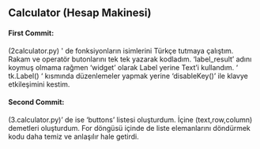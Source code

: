 ##  Calculator (Hesap Makinesi)

#### **First Commit**:
(2calculator.py) ' de fonksiyonların isimlerini Türkçe tutmaya çalıştım. Rakam ve operatör butonlarını tek tek yazarak kodladım. ‘label_result’ adını koymuş olmama rağmen ‘widget’ olarak Label yerine Text’i kullandım.  ‘ tk.Label() ‘ kısmında düzenlemeler yapmak yerine ‘disableKey()’ ile klavye etkileşimini kestim.
 
#### **Second Commit**:
(3.calculator.py)’ de ise ‘buttons’ listesi oluşturdum. İçine (text,row,column) demetleri oluşturdum. For döngüsü içinde de liste elemanlarını döndürmek kodu daha temiz ve anlaşılır hale getirdi.
